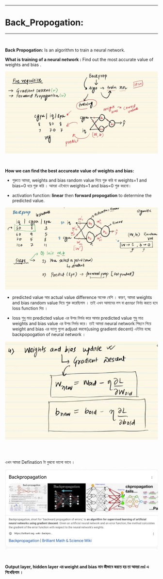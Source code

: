 
<br>

---

# Back_Propogation:

---

<br>

**Back Propogation:** Is an algorithm to train a neural network.

**What is training of a neural network :** Find out the most accurate value of weights and bias .

![Alt text](img/image-69.png)


<br>

**How we can find the best accureate value of weights and bias:**
<br>
- শুরুতে আমরা, weights and bias random value দিয়ে শুরু করি  বা weights=1 and bias=0 ধরে শুরু করি । আমরা এইখানে weights=1 and bias=0  শুরু করবো। 

- activation function: **linear** then **forward propogation** to determine the predicted value.

![Alt text](img/image-70.png)

- predicted value  আর actual value difference অনেক বেশি । কারণ, আমরা  weights and bias random value দিয়ে শুরু করেছিলাম । তাই এখন আমাদের লস বা error নির্নয় করতে হবে loss function দিয় । 

- loss শুধু মাত্র  predicted value এর উপর নির্ভর করে আবার predicted value শুধু মাত্র weights and bias value এর উপর নির্ভর করে। তাই আমরা neural network পিছনে গিয়ে weight and bias এর ভ্যালু গুলো adjust করবো(using gradient decent) এইটায় হচ্ছে backpopogation of neural network । 

![Alt text](img/image-71.png)


<br> <br>

এখন আমরা Defination টা বুঝবো ভালো ভাবে । 

![Alt text](img/image-72.png)

<br>

**Output layer, hidden layer  এর weight and bias মান কীভাবে করতে হয় তা আমরা ml এ শিখেছিলাম ।** 

